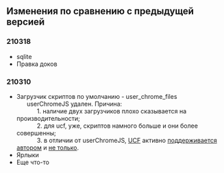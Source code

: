 ## Изменения по сравнению с предыдущей версией
  
### 210318  
  
* sqlite  
* Правка доков  
  
### 210310  
  
* Загрузчик скриптов по умолчанию - user_chrome_files  
&nbsp;&nbsp;&nbsp;&nbsp;&nbsp;&nbsp;userChromeJS удален. Причина:  
&nbsp;&nbsp;&nbsp;&nbsp;&nbsp;&nbsp;&nbsp;&nbsp;&nbsp;&nbsp;&nbsp;&nbsp;1. наличие двух загрузчиков плохо сказывается на производительности;  
&nbsp;&nbsp;&nbsp;&nbsp;&nbsp;&nbsp;&nbsp;&nbsp;&nbsp;&nbsp;&nbsp;&nbsp;2. для ucf, уже, скриптов намного больше и они более совершенны;  
&nbsp;&nbsp;&nbsp;&nbsp;&nbsp;&nbsp;&nbsp;&nbsp;&nbsp;&nbsp;&nbsp;&nbsp;3. в отличии от userChromeJS, <a href="https://github.com/VitaliyVstyle/VitaliyVstyle.github.io/tree/master/stylesff/user_chrome_files" target="_blank">UCF</a>  активно <a href="https://forum.mozilla-russia.org/viewforum.php?id=38" target="_blank">поддерживается автором</a> и <a href="https://forum.mozilla-russia.org/viewforum.php?id=34" target="_blank">не только</a>.
* Ярлыки  
* Еще что-то
